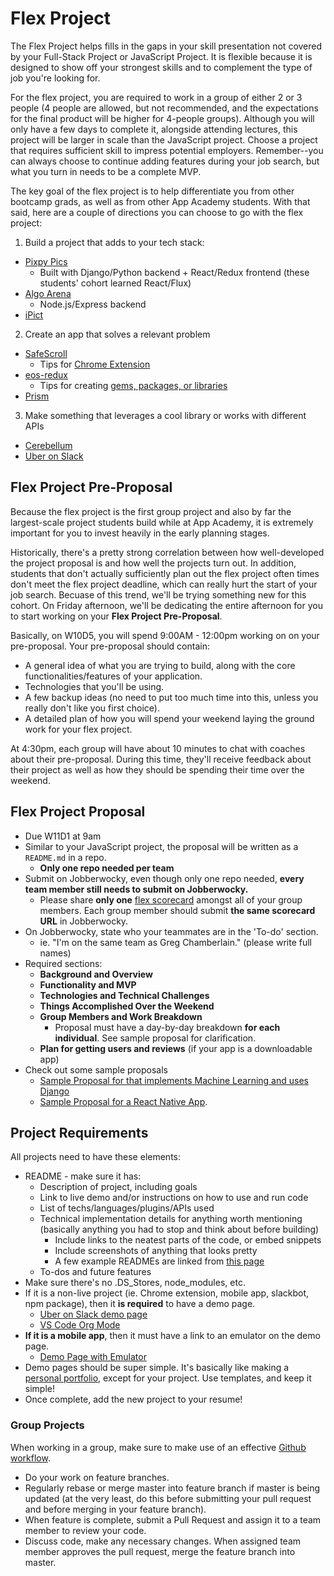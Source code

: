 # Flex Project

The Flex Project helps fills in the gaps in your skill presentation not covered by your Full-Stack Project or JavaScript Project. It is flexible because it is designed to show off your strongest skills and to complement the type of job you're looking for.

For the flex project, you are required to work in a group of either 2 or 3 people (4 people are allowed, but not recommended, and the expectations for the final product will be higher for 4-people groups). Although you will only have a few days to complete it, alongside attending lectures, this project will be larger in scale than the JavaScript project. Choose a project that requires sufficient skill to impress potential employers. Remember--you can always choose to continue adding features during your job search, but what you turn in needs to be a complete MVP.

The key goal of the flex project is to help differentiate you from other bootcamp grads, as well as from other App Academy students. With that said, here are a couple of directions you can choose to go with the flex project:

1. Build a project that adds to your tech stack:

* [Pixpy Pics](http://www.pixpy.tech/)
  * Built with Django/Python backend + React/Redux frontend (these students' cohort learned React/Flux)
* [Algo Arena](http://algorithm-arena.appspot.com/)
  * Node.js/Express backend
* [iPict](https://itunes.apple.com/us/app/ipict/id1155986338)

2. Create an app that solves a relevant problem

* [SafeScroll](https://chrome.google.com/webstore/detail/safescroll/lkkeaiancamiccigdofacokfdjegoanm/related)
  * Tips for [Chrome Extension](chrome-extension.md)
* [eos-redux](https://www.npmjs.com/package/eos-redux)
  * Tips for creating [gems, packages, or libraries](gem-or-library.md)
* [Prism](http://www.prismextension.com/)

3. Make something that leverages a cool library or works with different APIs

* [Cerebellum](https://mvelk.github.io/cerebellum/)
* [Uber on Slack](https://uberonslack.com/)

## Flex Project Pre-Proposal

Because the flex project is the first group project and also by far the largest-scale project students build while at App Academy, it is extremely important for you to invest heavily in the early planning stages.

Historically, there's a pretty strong correlation between how well-developed the project proposal is and how well the projects turn out. In addition, students that don't actually sufficiently plan out the flex project often times don't meet the flex project deadline, which can really hurt the start of your job search. Becuase of this trend, we'll be trying something new for this cohort. On Friday afternoon, we'll be dedicating the entire afternoon for you to start working on your **Flex Project Pre-Proposal**.

Basically, on W10D5, you will spend 9:00AM - 12:00pm working on on your pre-proposal. Your pre-proposal should contain:

* A general idea of what you are trying to build, along with the core functionalities/features of your application.
* Technologies that you'll be using.
* A few backup ideas (no need to put too much time into this, unless you really don't like you first choice).
* A detailed plan of how you will spend your weekend laying the ground work for your flex project.

At 4:30pm, each group will have about 10 minutes to chat with coaches about their pre-proposal. During this time, they'll receive feedback about their project as well as how they should be spending their time over the weekend.

## Flex Project Proposal

* Due W11D1 at 9am
* Similar to your JavaScript project, the proposal will be written as a `README.md` in a repo.
  * **Only one repo needed per team**
* Submit on Jobberwocky, even though only one repo needed, **every team member still needs to submit on Jobberwocky.**
  * Please share **only one** [flex scorecard](https://docs.google.com/spreadsheets/d/18tWMvVYWXgPqz0g7MwKQ3EGWKczxQaeTuISgfo34PqM/edit?usp=sharing) amongst all of your group members. Each group member should submit **the same scorecard URL** in Jobberwocky.
* On Jobberwocky, state who your teammates are in the 'To-do' section.
  * ie. "I'm on the same team as Greg Chamberlain." (please write full names)
* Required sections:
  * **Background and Overview**
  * **Functionality and MVP**
  * **Technologies and Technical Challenges**
  * **Things Accomplished Over the Weekend**
  * **Group Members and Work Breakdown**
    * Proposal must have a day-by-day breakdown **for each individual**. See sample proposal for clarification.
  * **Plan for getting users and reviews** (if your app is a downloadable app)
* Check out some sample proposals
  * [Sample Proposal for that implements Machine Learning and uses Django](./flex-sample-proposal2/README.md)
  * [Sample Proposal for a React Native App](https://github.com/JaredTan/Woven/tree/master/docs).

## Project Requirements

All projects need to have these elements:

* README - make sure it has:
  * Description of project, including goals
  * Link to live demo and/or instructions on how to use and run code
  * List of techs/languages/plugins/APIs used
  * Technical implementation details for anything worth mentioning (basically anything you had to stop and think about before building)
    * Include links to the neatest parts of the code, or embed snippets
    * Include screenshots of anything that looks pretty
    * A few example READMEs are linked from [this page][example-readmes]
  * To-dos and future features
* Make sure there's no .DS_Stores, node_modules, etc.
* If it is a non-live project (ie. Chrome extension, mobile app, slackbot, npm package), then it **is required** to have a demo page.
  * [Uber on Slack demo page](https://uberonslack.com/)
  * [VS Code Org Mode](https://jsonreeder.github.io/vscode-org-mode/)
* **If it is a mobile app**, then it must have a link to an emulator on the demo page.
  * [Demo Page with Emulator](https://jastack.github.io/demo_page/)
* Demo pages should be super simple. It's basically like making a [personal portfolio](../../application-materials/portfolio/portfolio.md), except for your project. Use templates, and keep it simple!
* Once complete, add the new project to your resume!

[example-readmes]: ../example-readmes.md

### Group Projects

When working in a group, make sure to make use of an effective [Github workflow](https://www.atlassian.com/git/tutorials/syncing).

* Do your work on feature branches.
* Regularly rebase or merge master into feature branch if master is being updated (at the very least, do this before submitting your pull request and before merging in your feature branch).
* When feature is complete, submit a Pull Request and assign it to a team member to review your code.
* Discuss code, make any necessary changes. When assigned team member approves the pull request, merge the feature branch into master.
